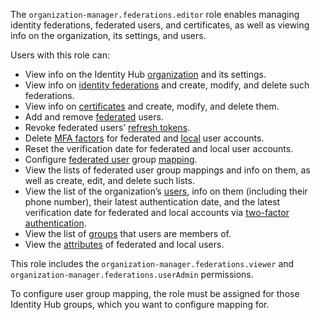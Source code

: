 The `organization-manager.federations.editor` role enables managing identity federations, federated users, and certificates, as well as viewing info on the organization, its settings, and users.

Users with this role can:
* View info on the Identity Hub [organization](../../../organization/concepts/organization.md) and its settings.
* View info on [identity federations](../../../organization/concepts/add-federation.md) and create, modify, and delete such federations.
* View info on [certificates](../../../organization/concepts/add-federation.md#build-trust) and create, modify, and delete them.
* Add and remove [federated](../../../iam/concepts/users/accounts.md#saml-federation) users.
* Revoke federated users’ [refresh tokens](../../../iam/concepts/authorization/refresh-token.md).
* Delete [MFA factors](../../../iam/concepts/users/accounts.md#saml-federation) for federated and [local](../../../iam/concepts/users/accounts.md#saml-federation) user accounts.
* Reset the verification date for federated and local user accounts.
* Configure [federated user](../../../iam/concepts/users/accounts.md#saml-federation) group [mapping](../../../organization/concepts/add-federation.md#group-mapping).
* View the lists of federated user group mappings and info on them, as well as create, edit, and delete such lists.
* View the list of the organization’s [users](../../../overview/roles-and-resources.md#users), info on them (including their phone number), their latest authentication date, and the latest verification date for federated and local accounts via [two-factor authentication](../../../organization/concepts/mfa.md).
* View the list of [groups](../../../organization/concepts/groups.md) that users are members of.
* View the [attributes](../../../organization/operations/setup-federation.md#claims-mapping) of federated and local users.

This role includes the `organization-manager.federations.viewer` and `organization-manager.federations.userAdmin` permissions.

To configure user group mapping, the role must be assigned for those Identity Hub groups, which you want to configure mapping for.